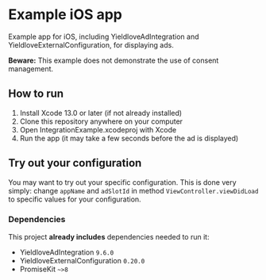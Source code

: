 # Example iOS app

Example app for iOS, including YieldloveAdIntegration and YieldloveExternalConfiguration, for displaying ads.

**Beware:** This example does not demonstrate the use of consent management.

## How to run

1. Install Xcode 13.0 or later (if not already installed)
2. Clone this repository anywhere on your computer
3. Open IntegrationExample.xcodeproj with Xcode
4. Run the app (it may take a few seconds before the ad is displayed)

## Try out your configuration

You may want to try out your specific configuration. This is done very simply:
change `appName` and `adSlotId` in method `ViewController.viewDidLoad` to specific values for your configuration.

### Dependencies

This project **already includes** dependencies needed to run it:

- YieldloveAdIntegration `9.6.0`
- YieldloveExternalConfiguration `0.20.0`
- PromiseKit `~>8`
